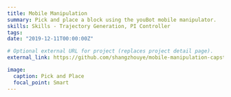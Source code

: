 ```yaml
---
title: Mobile Manipulation
summary: Pick and place a block using the youBot mobile manipulator.
skills: Skills - Trajectory Generation, PI Controller
tags:
date: "2019-12-11T00:00:00Z"

# Optional external URL for project (replaces project detail page).
external_link: https://github.com/shangzhouye/mobile-manipulation-capstone-public/#readme

image:
  caption: Pick and Place
  focal_point: Smart
---
```

